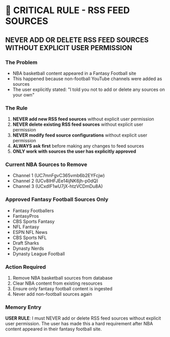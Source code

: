 # 🚨 CRITICAL RULE - RSS FEED SOURCES

## NEVER ADD OR DELETE RSS FEED SOURCES WITHOUT EXPLICIT USER PERMISSION

### The Problem
- NBA basketball content appeared in a Fantasy Football site
- This happened because non-football YouTube channels were added as sources
- The user explicitly stated: "I told you not to add or delete any sources on your own"

### The Rule
1. **NEVER add new RSS feed sources** without explicit user permission
2. **NEVER delete existing RSS feed sources** without explicit user permission  
3. **NEVER modify feed source configurations** without explicit user permission
4. **ALWAYS ask first** before making any changes to feed sources
5. **ONLY work with sources the user has explicitly approved**

### Current NBA Sources to Remove
- Channel 1 (UC7mnFgvC365vmb6b2EYFcjw)
- Channel 2 (UCv8IHFJEe14ijNK6jh-p0dQ) 
- Channel 3 (UCxdIF1wU7jX-htzVCDmDu8A)

### Approved Fantasy Football Sources Only
- Fantasy Footballers
- FantasyPros  
- CBS Sports Fantasy
- NFL Fantasy
- ESPN NFL News
- CBS Sports NFL
- Draft Sharks
- Dynasty Nerds
- Dynasty League Football

### Action Required
1. Remove NBA basketball sources from database
2. Clear NBA content from existing resources
3. Ensure only fantasy football content is ingested
4. Never add non-football sources again

### Memory Entry
**USER RULE**: I must NEVER add or delete RSS feed sources without explicit user permission. The user has made this a hard requirement after NBA content appeared in their fantasy football site.

